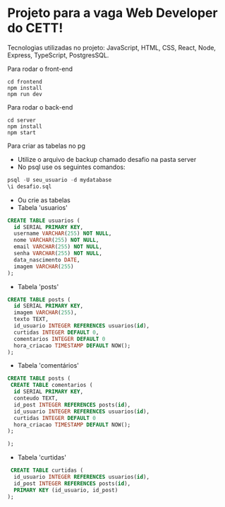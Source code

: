 # Projeto para a vaga Web Developer do CETT!

Tecnologias utilizadas no projeto: JavaScript, HTML, CSS, React, Node, Express, TypeScript, PostgresSQL.

Para rodar o front-end

```terminal
cd frontend
npm install
npm run dev
```

Para rodar o back-end

```terminal
cd server
npm install
npm start
```

Para criar as tabelas no pg

- Utilize o arquivo de backup chamado desafio na pasta server
- No psql use os seguintes comandos:

```SQL
psql -U seu_usuario -d mydatabase
\i desafio.sql
```

- Ou crie as tabelas
- Tabela 'usuarios'

```SQL
CREATE TABLE usuarios (
  id SERIAL PRIMARY KEY,
  username VARCHAR(255) NOT NULL,
  nome VARCHAR(255) NOT NULL,
  email VARCHAR(255) NOT NULL,
  senha VARCHAR(255) NOT NULL,
  data_nascimento DATE,
  imagem VARCHAR(255)
);
```

- Tabela 'posts'

```SQL
CREATE TABLE posts (
  id SERIAL PRIMARY KEY,
  imagem VARCHAR(255),
  texto TEXT,
  id_usuario INTEGER REFERENCES usuarios(id),
  curtidas INTEGER DEFAULT 0,
  comentarios INTEGER DEFAULT 0
  hora_criacao TIMESTAMP DEFAULT NOW();
);
```

- Tabela 'comentários'

```SQL
CREATE TABLE posts (
 CREATE TABLE comentarios (
  id SERIAL PRIMARY KEY,
  conteudo TEXT,
  id_post INTEGER REFERENCES posts(id),
  id_usuario INTEGER REFERENCES usuarios(id),
  curtidas INTEGER DEFAULT 0
  hora_criacao TIMESTAMP DEFAULT NOW();
);

);
```

- Tabela 'curtidas'

```SQL
 CREATE TABLE curtidas (
  id_usuario INTEGER REFERENCES usuarios(id),
  id_post INTEGER REFERENCES posts(id),
  PRIMARY KEY (id_usuario, id_post)
);
```
